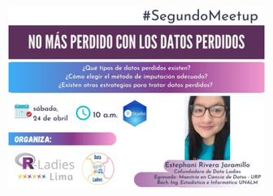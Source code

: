 
![](https://github.com/rladies/meetup-presentations_lima/blob/master/20210424-RLadiesLima-Meetup2/FlyerMeetupEstephani.png)